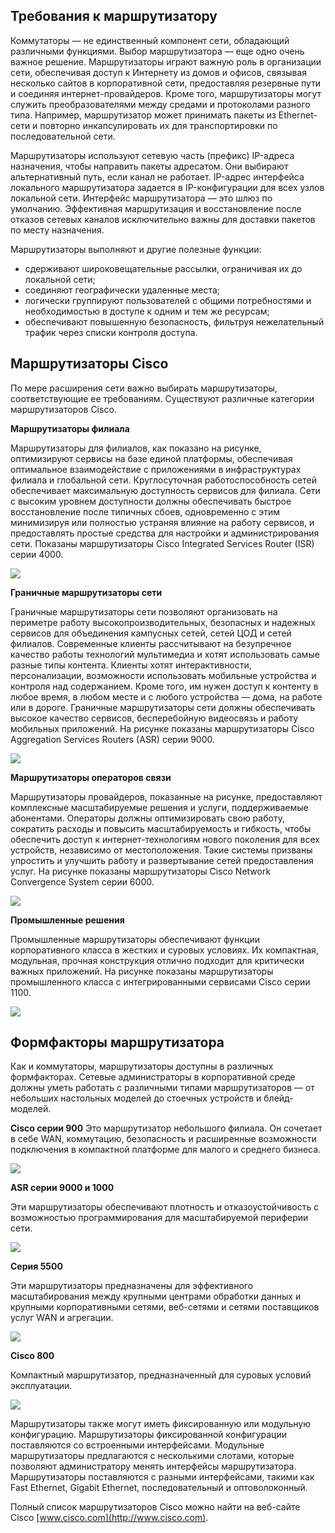 <!-- 11.4.1 -->
## Требования к маршрутизатору

Коммутаторы — не единственный компонент сети, обладающий различными функциями. Выбор маршрутизатора — еще одно очень важное решение. Маршрутизаторы играют важную роль в организации сети, обеспечивая доступ к Интернету из домов и офисов, связывая несколько сайтов в корпоративной сети, предоставляя резервные пути и соединяя интернет-провайдеров. Кроме того, маршрутизаторы могут служить преобразователями между средами и протоколами разного типа. Например, маршрутизатор может принимать пакеты из Ethernet-сети и повторно инкапсулировать их для транспортировки по последовательной сети.

Маршрутизаторы используют сетевую часть (префикс) IP-адреса назначения, чтобы направить пакеты адресатом. Они выбирают альтернативный путь, если канал не работает. IP-адрес интерфейса локального маршрутизатора задается в IP-конфигурации для всех узлов локальной сети. Интерфейс маршрутизатора — это шлюз по умолчанию. Эффективная маршрутизация и восстановление после отказов сетевых каналов исключительно важны для доставки пакетов по месту назначения.

Маршрутизаторы выполняют и другие полезные функции:

* сдерживают широковещательные рассылки, ограничивая их до локальной сети;
* соединяют географически удаленные места;
* логически группируют пользователей с общими потребностями и необходимостью в доступе к одним и тем же ресурсам;
* обеспечивают повышенную безопасность, фильтруя нежелательный трафик через списки контроля доступа.

<!-- 11.4.2 -->
## Маршрутизаторы Cisco

По мере расширения сети важно выбирать маршрутизаторы, соответствующие ее требованиям. Существуют различные категории маршрутизаторов Cisco.

**Маршрутизаторы филиала**

Маршрутизаторы для филиалов, как показано на рисунке, оптимизируют сервисы на базе единой платформы, обеспечивая оптимальное взаимодействие с приложениями в инфраструктурах филиала и глобальной сети. Круглосуточная работоспособность сетей обеспечивает максимальную доступность сервисов для филиала. Сети с высоким уровнем доступности должны обеспечивать быстрое восстановление после типичных сбоев, одновременно с этим минимизируя или полностью устраняя влияние на работу сервисов, и предоставлять простые средства для настройки и администрирования сети. Показаны маршрутизаторы Cisco Integrated Services Router (ISR) серии 4000.

![](./assets/11.4.2-1.png)

<!--
The figure displays seven branch routers.
-->

**Граничные маршрутизаторы сети**

Граничные маршрутизаторы сети позволяют организовать на периметре работу высокопроизводительных, безопасных и надежных сервисов для объединения кампусных сетей, сетей ЦОД и сетей филиалов. Современные клиенты рассчитывают на безупречное качество работы технологий мультимедиа и хотят использовать самые разные типы контента. Клиенты хотят интерактивности, персонализации, возможности использовать мобильные устройства и контроля над содержанием. Кроме того, им нужен доступ к контенту в любое время, в любом месте и с любого устройства — дома, на работе или в дороге. Граничные маршрутизаторы сети должны обеспечивать высокое качество сервисов, бесперебойную видеосвязь и работу мобильных приложений. На рисунке показаны маршрутизаторы Cisco Aggregation Services Routers (ASR) серии 9000.

![](./assets/11.4.2-2.png)

<!--
The figure displays seven network edge routers.
-->

**Маршрутизаторы операторов связи**

Маршрутизаторы провайдеров, показанные на рисунке, предоставляют комплексные масштабируемые решения и услуги, поддерживаемые абонентами. Операторы должны оптимизировать свою работу, сократить расходы и повысить масштабируемость и гибкость, чтобы обеспечить доступ к интернет-технологиям нового поколения для всех устройств, независимо от местоположения. Такие системы призваны упростить и улучшить работу и развертывание сетей предоставления услуг. На рисунке показаны маршрутизаторы Cisco Network Convergence System серии 6000.

![](./assets/11.4.2-3.png)
<!-- /courses/ensa-dl/ae8eb394-34fd-11eb-ba19-f1886492e0e4/aeb638c4-34fd-11eb-ba19-f1886492e0e4/assets/c6da1190-1c46-11ea-af56-e368b99e9723.svg -->

<!--
На рисунке показан маршрутизатор поставщика услуг с открытой и закрытой дверью.
-->

**Промышленные решения**

Промышленные маршрутизаторы обеспечивают функции корпоративного класса в жестких и суровых условиях. Их компактная, модульная, прочная конструкция отлично подходит для критически важных приложений. На рисунке показаны маршрутизаторы промышленного класса с интегрированными сервисами Cisco серии 1100.

![](./assets/11.4.2-4.jpg)

<!--
The figure displays Cisco 1100 Series Industrial Integrated Services routers.
-->

<!-- 11.4.3 -->
## Формфакторы маршрутизатора

Как и коммутаторы, маршрутизаторы доступны в различных формфакторах. Сетевые администраторы в корпоративной среде должны уметь работать с различными типами маршрутизаторов — от небольших настольных моделей до стоечных устройств и блейд-моделей.

**Cisco серии 900**
Это маршрутизатор небольшого филиала. Он сочетает в себе WAN, коммутацию, безопасность и расширенные возможности подключения в компактной платформе для малого и среднего бизнеса.

![](./assets/11.4.3-1.png)

<!--
The figure displays a Cisco 900 series router.
-->

**ASR серии 9000 и 1000**

Эти маршрутизаторы обеспечивают плотность и отказоустойчивость с возможностью программирования для масштабируемой периферии сети.

![](./assets/11.4.3-2.png)

<!--
The figure displays seven Cisco ASR 9000 and 1000 series aggregation service routers.
-->

**Серия 5500**

Эти маршрутизаторы предназначены для эффективного масштабирования между крупными центрами обработки данных и крупными корпоративными сетями, веб-сетями и сетями поставщиков услуг WAN и агрегации.

![](./assets/11.4.3-3.png)

<!--
The figure displays Cisco Network Convergence System 5500 Series routers.
-->

**Cisco 800**

Компактный маршрутизатор, предназначенный для суровых условий эксплуатации.

![](./assets/11.4.3-4.png)

<!--
The figure displays a Cisco 800 Industrial Integrated Services router.
-->

Маршрутизаторы также могут иметь фиксированную или модульную конфигурацию. Маршрутизаторы фиксированной конфигурации поставляются со встроенными интерфейсами. Модульные маршрутизаторы предлагаются с несколькими слотами, которые позволяют администратору менять интерфейсы маршрутизатора. Маршрутизаторы поставляются с разными интерфейсами, такими как Fast Ethernet, Gigabit Ethernet, последовательный и оптоволоконный.

Полный список маршрутизаторов Cisco можно найти на веб-сайте Cisco [www.cisco.com](http://www.cisco.com).

<!-- 11.4.4 -->
<!-- quiz -->

